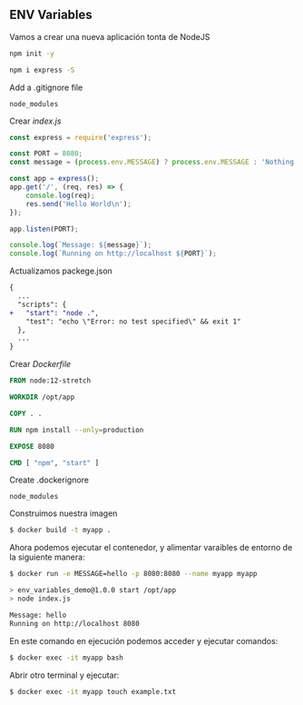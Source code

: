 ## ENV Variables

Vamos a crear una nueva aplicación tonta de NodeJS

```bash
npm init -y
```

```bash
npm i express -S
```

Add a .gitignore file

```
node_modules
```

Crear _index.js_

```js
const express = require('express');

const PORT = 8080;
const message = (process.env.MESSAGE) ? process.env.MESSAGE : 'Nothing important';

const app = express();
app.get('/', (req, res) => {
    console.log(req);
    res.send('Hello World\n');
});

app.listen(PORT);

console.log(`Message: ${message}`);
console.log(`Running on http://localhost ${PORT}`);
```

Actualizamos packege.json

```diff
{
  ...
  "scripts": {
+   "start": "node .",
    "test": "echo \"Error: no test specified\" && exit 1"
  },
  ...
}

```

Crear _Dockerfile_

```Dockerfile
FROM node:12-stretch

WORKDIR /opt/app

COPY . .

RUN npm install --only=production

EXPOSE 8080

CMD [ "npm", "start" ]
```

Create .dockerignore

```
node_modules
```

Construimos nuestra imagen

```bash
$ docker build -t myapp .
```

Ahora podemos ejecutar el contenedor, y alimentar varaibles de entorno de la siguiente manera:

```bash
$ docker run -e MESSAGE=hello -p 8080:8080 --name myapp myapp

> env_variables_demo@1.0.0 start /opt/app
> node index.js

Message: hello
Running on http://localhost 8080
```

En este comando en ejecución podemos acceder y ejecutar comandos:


```bash
$ docker exec -it myapp bash
```

Abrir otro terminal y ejecutar: 

```bash
$ docker exec -it myapp touch example.txt
```